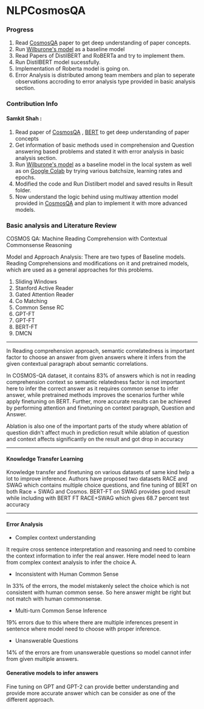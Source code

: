 # NLPCosmosQA

### Progress
1. Read [CosmosQA](https://arxiv.org/abs/1909.00277) paper to get deep understanding of paper concepts.
2. Run [Wilburone's model](https://github.com/samkit27/NLPCosmosQA/tree/master/wilburone/cosmosqa-master) as a baseline model
3. Read Papers of DistilBERT and RoBERTa and try to implement them.
4. Run DistilBERT model sucessfully.
5. Implementation of Roberta model is going on.
6. Error Analysis is distributed among team members and plan to seperate observations accroding to error analysis type provided in basic analysis section.

### Contribution Info 

#### Samkit Shah : 
1. Read paper of [CosmosQA](https://arxiv.org/abs/1909.00277) , [BERT](https://arxiv.org/abs/1810.04805) to get deep understanding of paper concepts
2. Get information of basic methods used in comprehension and Question answering based problems and stated it with error analysis in basic analysis section.
3. Run [Wilburone's model](https://github.com/samkit27/NLPCosmosQA/tree/master/wilburone/cosmosqa-master) as a baseline model in the local system as well as on [Google Colab](https://colab.research.google.com/drive/1hJrzJutH7bKQ9r-wVQ9BqVxiLUE9qZOQ) by trying various batchsize, learning rates and epochs.
4. Modified the code and Run Distilbert model and saved results in Result folder.
5. Now understand the logic behind using multiway attention model provided in [CosmosQA](https://arxiv.org/abs/1909.00277) and plan to implement it with more advanced models.

### Basic analysis and Literature Review 

COSMOS QA: Machine Reading Comprehension with Contextual Commonsense Reasoning

Model and Approach Analysis:
There are two types of Baseline models. Reading Comprehensions and modifications on it and pretrained models, which are used as a general approaches for this problems.
1.	Sliding Windows
2.	Stanford Active Reader
3.	Gated Attention Reader
4.	Co Matching
5.	Common Sense RC
6.	GPT-FT
7.	GPT-FT
8.	BERT-FT
9.	DMCN

---

In Reading comprehension approach, semantic correlatedness is important factor to choose an answer from given answers where it infers from the given contextual paragraph about semantic correlations. 

In COSMOS-QA dataset, it contains 83% of answers which is not in reading comprehension context so semantic relatedness factor is not important here to infer the correct answer as it requires common sense to infer answer, while pretrained methods improves the scenarios further while apply finetuning on BERT. Further, more accurate results can be achieved by performing attention and finetuning on context paragraph, Question and Answer.

Ablation is also one of the important parts of the study where ablation of question didn't affect much in prediction result while ablation of question and context affects significantly on the result and got drop in accuracy

---

#### Knowledge Transfer Learning ###

Knowledge transfer and finetuning on various datasets of same kind help a lot to improve inference. Authors have proposed two datasets RACE and SWAG which contains multiple choice questions, and fine tuning of BERT on both Race + SWAG and Cosmos. BERT-FT on SWAG provides good result while including with BERT FT RACE+SWAG which gives 68.7 percent test accuracy

---

#### Error Analysis

* Complex context understanding 

It require cross sentence interpretation and reasoning and need to combine the context information to infer the real answer. Here model need to learn from complex context analysis
to infer the choice A. 


*	Inconsistent with Human Common Sense

In 33% of the errors, the model mistakenly select the choice which is not consistent with human common sense. So here answer might be right but not match with human commonsense.

* Multi-turn Common Sense Inference

19% errors due to this where there are multiple inferences present in sentence where model need to choose with proper inference.

*	Unanswerable Questions

14% of the errors are from unanswerable questions so model cannot infer from given multiple answers.


#### Generative models to infer answers ###

Fine tuning on GPT and GPT-2 can provide better understanding and provide more accurate answer which can be consider as one of the different approach.
